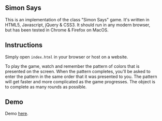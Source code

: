 ## Simon Says

This is an implementation of the class "Simon Says" game.  It's written in HTML5,
Javascript, jQuery & CSS3.  It should run in any modern browser, but has been
tested in Chrome & Firefox on MacOS.

## Instructions

Simply open `index.html` in your browser or host on a website.

To play the game, watch and remember the pattern of colors that is presented on the screen. When the pattern completes, you'll be asked to enter the pattern in the same order that it was presented to you. The pattern will get faster and more complicated as the game progresses. The object is to complete as many rounds as possible.

## Demo

Demo [here](https://www.mikusa.com/simon-says/index.html).
